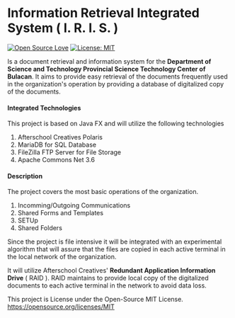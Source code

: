 # Information Retrieval Integrated System ( I. R. I. S. )

[![Open Source Love](https://badges.frapsoft.com/os/v2/open-source.svg?v=103)](https://github.com/ellerbrock/open-source-badges/) [![License: MIT](https://img.shields.io/badge/License-MIT-yellow.svg)](https://opensource.org/licenses/MIT)

Is a document retrieval and information system for the **Department of Science and Technology Provincial Science Technology Center of Bulacan**. It aims to provide easy retrieval of the documents frequently used in the organization's operation by providing a database of digitalized copy of the documents.

#### Integrated Technologies
This project is based on Java FX and will utilize the following technologies
1. Afterschool Creatives Polaris
2. MariaDB for SQL Database
3. FileZilla FTP Server for File Storage
4. Apache Commons Net 3.6

#### Description
The project covers the most basic operations of the organization.
1. Incomming/Outgoing Communications
2. Shared Forms and Templates
3. SETUp
4. Shared Folders

Since the project is file intensive it will be integrated with an experimental algorithm that will assure that the files are copied in each active terminal in the local network of the organization.

It will utilize Afterschool Creatives' **Redundant Application Information Drive** ( RAID ). RAID maintains to provide local copy of the digitalized documents to each active terminal in the network to avoid data loss.

This project is License under the Open-Source MIT License. https://opensource.org/licenses/MIT